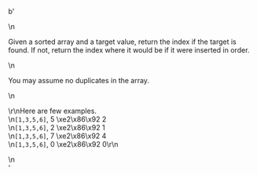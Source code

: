 b'<div class="question-description">\n<p><p>Given a sorted array and a target value, return the index if the target is found. If not, return the index where it would be if it were inserted in order.</p>\n<p>You may assume no duplicates in the array.</p>\n<p>\r\nHere are few examples.<br/>\n<code>[1,3,5,6]</code>, 5 \xe2\x86\x92 2<br/>\n<code>[1,3,5,6]</code>, 2 \xe2\x86\x92 1<br/>\n<code>[1,3,5,6]</code>, 7 \xe2\x86\x92 4<br/>\n<code>[1,3,5,6]</code>, 0 \xe2\x86\x92 0\r\n</p></p>\n</div>'